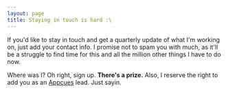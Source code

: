 ```yaml
---
layout: page
title: Staying in touch is hard :\
---
```

If you'd like to stay in touch and get a quarterly update of what I'm working on, just add your contact info. I promise not to spam you with much, as it'll be a struggle to find time for this and all the million other things I have to do now.

Where was I? Oh right, sign up. **There's a prize.** Also, I reserve the right to add you as an [Appcues](http://www.appcues.com) lead. Just sayin.

<script charset="utf-8" src="//js.hubspot.com/forms/current.js"></script>
<script>
  hbspt.forms.create({
    portalId: '305687',
    formId: 'ece93f1d-565d-4091-b1a8-44101fde21ed'
  });
</script>
